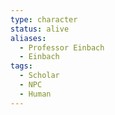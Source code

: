 ```yaml
---
type: character
status: alive
aliases:
  - Professor Einbach
  - Einbach
tags:
  - Scholar
  - NPC
  - Human
---
```

